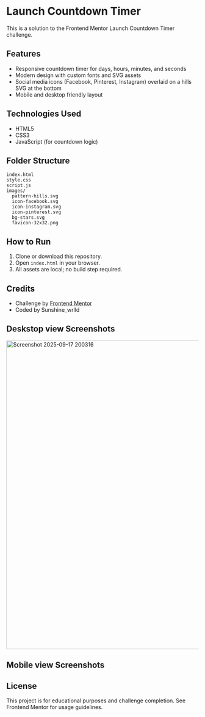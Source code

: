 # Launch Countdown Timer

This is a solution to the Frontend Mentor Launch Countdown Timer challenge.

## Features
- Responsive countdown timer for days, hours, minutes, and seconds
- Modern design with custom fonts and SVG assets
- Social media icons (Facebook, Pinterest, Instagram) overlaid on a hills SVG at the bottom
- Mobile and desktop friendly layout

## Technologies Used
- HTML5
- CSS3
- JavaScript (for countdown logic)

## Folder Structure
```
index.html
style.css
script.js
images/
  pattern-hills.svg
  icon-facebook.svg
  icon-instagram.svg
  icon-pinterest.svg
  bg-stars.svg
  favicon-32x32.png
```

## How to Run
1. Clone or download this repository.
2. Open `index.html` in your browser.
3. All assets are local; no build step required.

## Credits
- Challenge by [Frontend Mentor](https://www.frontendmentor.io?ref=challenge)
- Coded by Sunshine_wrlld

## Deskstop view Screenshots

<img width="1390" height="808" alt="Screenshot 2025-09-17 200316" src="https://github.com/user-attachments/assets/46577014-a871-4371-83de-8bb4c8e8ba7f" />

## Mobile view Screenshots

## License
This project is for educational purposes and challenge completion. See Frontend Mentor for usage guidelines.



